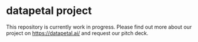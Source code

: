# datapetal project

This repository is currently work in progress.
Please find out more about our project on https://datapetal.ai/ and request our pitch deck.
